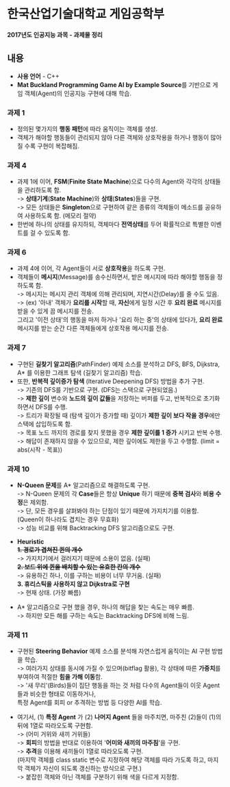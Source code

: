 # 한국산업기술대학교 게임공학부
#### 2017년도 인공지능 과목 - 과제물 정리  

## 내용
* **사용 언어** - C++  
* **Mat Buckland Programming Game AI by Example Source**를 기반으로 게임 객체(Agent)의 인공지능 구현에 대해 학습.  

### 과제 1
* 정의된 몇가지의 **행동 패턴**에 따라 움직이는 객체를 생성.
* 객체가 해야할 행동들이 관리되지 않아 다른 객체와 상호작용을 하거나 행동이 많아질 수록 구현이 복잡해짐.  

### 과제 4
* 과제 1에 이어, **FSM**(**Finite State Machine**)으로 다수의 Agent와 각각의 상태들을 관리하도록 함.  
-> **상태기계**(**State Machine**)와 **상태**(**States**)들을 구현.  
-> 모든 상태들은 **Singleton**으로 구현하여 같은 종류의 객체들이 메소드를 공유하여 사용하도록 함. (메모리 절약)
* 한번에 하나의 상태를 유지하되, 객체마다 **전역상태**를 두어 확률적으로 특별한 이벤트를 걸 수 있도록 함.  

### 과제 6
* 과제 4에 이어, 각 Agent들이 서로 **상호작용**을 하도록 구현.
* 객체들이 **메시지**(Message)를 송수신하면서, 받은 메시지에 따라 해야할 행동을 정하도록 함.  
-> 메시지는 메시지 관리 객체에 의해 관리되며, 지연시간(Delay)를 줄 수도 있음.  
-> (ex) '아내' 객체가 **요리를 시작**할 때, **자신**에게 일정 시간 후 **요리 완료** 메시지를 받을 수 있게 끔 메시지를 전송.  
그리고 '이전 상태'의 행동을 마저 하거나 '요리 하는 중'의 상태에 있다가, **요리 완료** 메시지를 받는 순간 다른 객체들에게 상호작용 메시지를 전송.  

### 과제 7
* 구현된 **길찾기 알고리즘**(PathFinder) 예제 소스를 분석하고 DFS, BFS, Dijkstra, A* 를 이용한 그래프 탐색 (길찾기 알고리즘) 학습.
* 또한, **반복적 깊이증가 탐색** (Iterative Deepening DFS) 방법을 추가 구현.  
-> 기존의 DFS를 기반으로 구현. (DFS는 스택으로 구현되었음.)  
-> **제한 깊이** 변수와 **노드의 깊이 값들**을 저장하는 버퍼를 두고, 반복적으로 초기화하면서 DFS를 수행.  
-> 트리가 확장될 때 (탐색 깊이가 증가할 때) 깊이가 **제한 깊이 보다 작을 경우**에만 스택에 삽입하도록 함.  
-> 목표 노드 까지의 경로를 찾지 못했을 경우 **제한 깊이를 1 증가** 시키고 반복 수행.  
-> 해답이 존재하지 않을 수 있으므로, 제한 깊이에도 제한을 두고 수행함. (limit = abs(시작 - 목표))  

### 과제 10
* **N-Queen 문제**를 A* 알고리즘으로 해결하도록 구현.  
-> N-Queen 문제의 각 **Case**들은 항상 **Unique** 하기 때문에 **중복 검사**와 **비용 수정**은 제외함.  
-> 단, 모든 경우를 살펴봐야 하는 단점이 있기 때문에 가지치기를 이용함.  
  (Queen이 하나라도 겹치는 경우 무효화)  
-> 성능 비교를 위해 Backtracking DFS 알고리즘으로도 구현.  

* **Heuristic**  
**~~1. 경로가 겹쳐진 퀸의 개수~~**  
-> 가지치기에서 걸러지기 때문에 소용이 없음. (실패)  
**~~2. 보드 위에 퀸을 배치할 수 있는 유효한 칸의 개수~~**  
-> 유용하긴 하나, 이를 구하는 비용이 너무 무거움. (실패)  
**3. 휴리스틱을 사용하지 않고 Dijkstra로 구현**  
-> 현재 상태. (가장 빠름)  

* A* 알고리즘으로 구현 했을 경우, 하나의 해답을 찾는 속도는 매우 빠름.  
-> 하지만 모든 해를 구하는 속도는 Backtracking DFS에 비해 느림.  

### 과제 11  
* 구현된 **Steering Behavior** 예제 소스를 분석해 자연스럽게 움직이는 AI 구현 방법을 학습.  
-> 여러가지 상태를 동시에 가질 수 있으며(bitflag 활용), 각 상태에 따른 **가중치**를 부여하여 적절한 **힘을 가해 이동**함.  
-> '새 무리'(Birds)들이 집단 행동을 하는 것 처럼 다수의 Agent들이 이웃 Agent들과 비슷한 형태로 이동하거나,  
특정 Agent를 회피 or 추격하는 방법 등 다양한 AI를 학습.  

* 여기서, (1) **특정 Agent** 가 (2) **나머지 Agent** 들을 마주치면, 마주친 (2)들이 (1)의 뒤에 1열로 따라오도록 구현함.  
-> (어미 거위와 새끼 거위들)  
-> **회피**의 방법을 반대로 이용하여 '**어미와 새끼의 마주침**'을 구현.  
-> **추격**을 이용해 새끼들이 1열로 따라오도록 구현.  
  (마지막 객체를 class static 변수로 지정하여 해당 객체를 따라 가도록 하고, 마지막 객체가 자신이 되도록 갱신하는 방식으로 구현.)  
-> 붙잡힌 객체와 아닌 객체를 구분하기 위해 색을 다르게 지정함.
